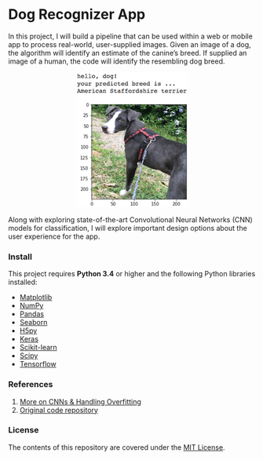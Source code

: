 [//]: # (Image References)

[image1]: ./aind2/images/sample_dog_output.png "Sample Output"
[image2]: ./aind2/images/vgg16_model.png "VGG-16 Model Keras Layers"
[image3]: ./aind2/images/vgg16_model_draw.png "VGG16 Model Figure"

Dog Recognizer App
===========================

In this project, I will build a pipeline that can be used within a web or mobile app to process real-world, user-supplied images.  Given an image of a dog, the algorithm will identify an estimate of the canine’s breed.  If supplied an image of a human, the code will identify the resembling dog breed.

<p align="center"><img src="./aind2/images/sample_dog_output.png" alt="Sample Output" style="middle"></p>

Along with exploring state-of-the-art Convolutional Neural Networks (CNN) models for classification, I will explore important design options about the user experience for the app.


### Install
This project requires **Python 3.4** or higher and the following Python libraries installed:
- [Matplotlib](http://matplotlib.org/)
- [NumPy](http://www.numpy.org/)
- [Pandas](http://pandas.pydata.org)
- [Seaborn](https://web.stanford.edu/~mwaskom/software/seaborn/)
- [H5py](https://pypi.python.org/pypi/h5py)
- [Keras](https://keras.io)
- [Scikit-learn](http://scikit-learn.org/stable/)
- [Scipy](https://www.scipy.org)
- [Tensorflow](https://www.tensorflow.org)

### References
1. [More on CNNs & Handling Overfitting](https://towardsdatascience.com/deep-learning-3-more-on-cnns-handling-overfitting-2bd5d99abe5d)
2. [Original code repository](https://github.com/udacity/dog-project)


### License
The contents of this repository are covered under the [MIT License](LICENSE.md).
